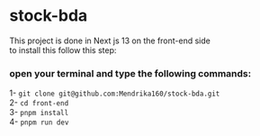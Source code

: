 # stock-bda  
This project is done in Next js 13 on the front-end side  
to install this follow this step:  
### open your terminal and type the following commands:  
1-  `git clone git@github.com:Mendrika160/stock-bda.git`  
2-  `cd front-end`  
3-  `pnpm install`  
4-  `pnpm run dev`
